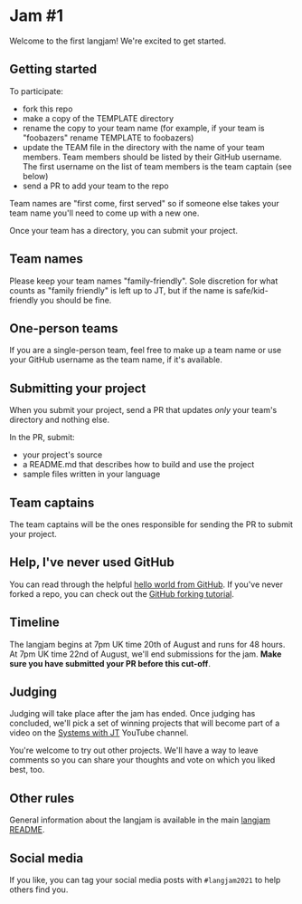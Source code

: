 # Jam #1

Welcome to the first langjam! We're excited to get started.

## Getting started

To participate:
* fork this repo
* make a copy of the TEMPLATE directory
* rename the copy to your team name (for example, if your team is "foobazers" rename TEMPLATE to foobazers)
* update the TEAM file in the directory with the name of your team members. Team members should be listed by their GitHub username. The first username on the list of team members is the team captain (see below)
* send a PR to add your team to the repo

Team names are "first come, first served" so if someone else takes your team name you'll need to come up with a new one.

Once your team has a directory, you can submit your project.

## Team names

Please keep your team names "family-friendly". Sole discretion for what counts as "family friendly" is left up to JT, but if the name is safe/kid-friendly you should be fine.

## One-person teams

If you are a single-person team, feel free to make up a team name or use your GitHub username as the team name, if it's available.

## Submitting your project

When you submit your project, send a PR that updates *only* your team's directory and nothing else. 

In the PR, submit:
* your project's source
* a README.md that describes how to build and use the project
* sample files written in your language

## Team captains

The team captains will be the ones responsible for sending the PR to submit your project.

## Help, I've never used GitHub

You can read through the helpful [hello world from GitHub](https://guides.github.com/activities/hello-world/). If you've never forked a repo, you can check out the [GitHub forking tutorial](https://docs.github.com/en/get-started/quickstart/fork-a-repo).

## Timeline

The langjam begins at 7pm UK time 20th of August and runs for 48 hours. At 7pm UK time 22nd of August, we'll end submissions for the jam. **Make sure you have submitted your PR before this cut-off**.

## Judging

Judging will take place after the jam has ended. Once judging has concluded, we'll pick a set of winning projects that will become part of a video on the [Systems with JT](https://www.youtube.com/user/giard321) YouTube channel.

You're welcome to try out other projects. We'll have a way to leave comments so you can share your thoughts and vote on which you liked best, too.

## Other rules

General information about the langjam is available in the main [langjam README](https://github.com/langjam/langjam/blob/main/README.md).

## Social media

If you like, you can tag your social media posts with `#langjam2021` to help others find you.
